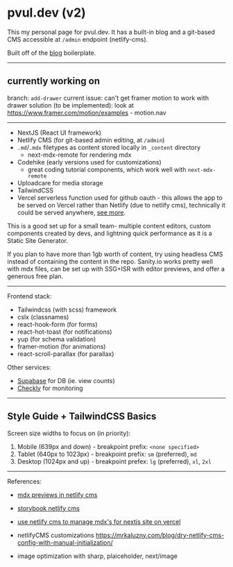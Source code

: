# pvul.dev (v2)

This my personal page for pvul.dev. It has a built-in blog and a git-based CMS accessible at `/admin` endpoint (netlify-cms).

Built off of the [blog](https://github.com/pvul/blog) boilerplate.

---

## currently working on

branch: `add-drawer`
current issue: can't get framer motion to work with drawer
solution (to be implemented): look at https://www.framer.com/motion/examples - motion.nav

---

- NextJS (React UI framework)
- Netlify CMS (for git-based admin editing, at `/admin`)
- `.md`/`.mdx` filetypes as content stored locally in `_content` directory
  - next-mdx-remote for rendering mdx
- Codehike (early versions used for customizations)
  - great coding tutorial components, which work well with `next-mdx-remote`
- Uploadcare for media storage
- TailwindCSS
- Vercel serverless function used for github oauth - this allows the app to be served on Vercel rather than Netlify (due to netlify cms), technically it could be served anywhere, [see more](https://www.netlifycms.org/docs/external-oauth-clients/).

This is a good set up for a small team- multiple content editors, custom components created by devs, and lightning quick performance as it is a Static Site Generator.

If you plan to have more than 1gb worth of content, try using headless CMS instead of containing the content in the repo. Sanity.io works pretty well with mdx files, can be set up with SSG+ISR with editor previews, and offer a generous free plan.

---

Frontend stack:

- Tailwindcss (with scss) framework
- cslx (classnames)
- react-hook-form (for forms)
- react-hot-toast (for notifications)
- yup (for schema validation)
- framer-motion (for animations)
- react-scroll-parallax (for parallax)

Other services:

- [Supabase](https://supabase.com/) for DB (ie. view counts)
- [Checkly](checklyhq.com) for monitoring

---

## Style Guide + TailwindCSS Basics

Screen size widths to focus on (in priority):

1. Mobile (639px and down) - breakpoint prefix: `<none specified>`
2. Tablet (640px to 1023px) - breakpoint prefix: `sm` (preferred), `md`
3. Desktop (1024px and up) - breakpoint prefex: `lg` (preferred), `xl`, `2xl`

---

References:

- [mdx previews in netlify cms](https://zslabs.com/articles/mdx-previews-in-netlify-cms)
- [storybook netlify cms](https://storybook.js.org/blog/storybook-netlify-cms/)
- [use netlify cms to manage mdx's for nextjs site on vercel](https://anaecha.com/blog/use-netlify-cms-mdx-nextjs-vercel)

- netlifyCMS customizations https://mrkaluzny.com/blog/dry-netlify-cms-config-with-manual-initialization/
- image optimization with sharp, plaiceholder, next/image
